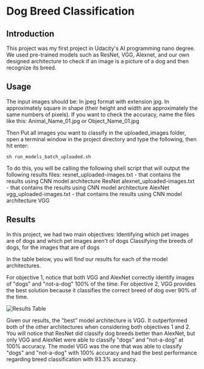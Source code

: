 # Dog Breed Classification

## Introduction
This project was my first project in Udacity's AI programming nano degree. We used pre-trained models such as ResNet, VGG, Alexnet, and our own designed architecture to check if an image is a picture of a dog and then recognize its breed.

## Usage
The input images should be:
In jpeg format with extension jpg.
In approximately square in shape (their height and width are approximately the same numbers of pixels).
If you want to check the accuracy, name the files like this: Animal_Name_01.jpg or Object_Name_01.jpg

Then Put all images you want to classify in the uploaded_images folder, open a terminal window in the project directory and type the following, then hit enter:
```
sh run_models_batch_uploaded.sh
```

To do this, you will be calling the following shell script that will output the following results files:
resnet_uploaded-images.txt - that contains the results using CNN model architecture ResNet
alexnet_uploaded-images.txt - that contains the results using CNN model architecture AlexNet
vgg_uploaded-images.txt - that contains the results using CNN model architecture VGG

## Results
In this project, we had two main objectives:
Identifying which pet images are of dogs and which pet images aren't of dogs
Classifying the breeds of dogs, for the images that are of dogs

In the table below, you will find our results for each of the model architectures.

For objective 1, notice that both VGG and AlexNet correctly identify images of "dogs" and "not-a-dog" 100% of the time.
For objective 2, VGG provides the best solution because it classifies the correct breed of dog over 90% of the time.

![Results Table]()

Given our results, the "best" model architecture is VGG. It outperformed both of the other architectures when considering both objectives 1 and 2. You will notice that ResNet did classify dog breeds better than AlexNet, but only VGG and AlexNet were able to classify "dogs" and "not-a-dog" at 100% accuracy. The model VGG was the one that was able to classify "dogs" and "not-a-dog" with 100% accuracy and had the best performance regarding breed classification with 93.3% accuracy.
